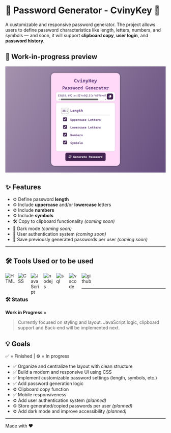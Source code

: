 # 🔐 Password Generator - CvinyKey 🔐
A customizable and responsive password generator.
The project allows users to define password characteristics like length, letters, numbers, and symbols — and soon, it will support **clipboard copy**, **user login**, and **password history**.

## 📸 Work-in-progress preview

![Preview of the current progress](./assets/imgs/example.png?v=3)


## ✨ Features

- ⚙️ Define password **length**
- ⚙️ Include **uppercase** and/or **lowercase** letters
- ⚙️ Include **numbers**
- ⚙️ Include **symbols**
- 🛠️ Copy to clipboard functionality *(coming soon)*
- 🌙 Dark mode *(coming soon)*
- 🧩 User authentication system *(coming soon)*
- 🧩 Save previously generated passwords per user *(coming soon)*

---

## 🛠️ Tools Used or to be used

<img 
    align="left" 
    alt="HTML"
    title="HTML" 
    width="30px" 
    style="padding-right: 10px;" 
    src="https://cdn.jsdelivr.net/gh/devicons/devicon@latest/icons/html5/html5-original.svg" 
/>
<img 
    align="left" 
    alt="CSS" 
    title="CSS"
    width="30px" 
    style="padding-right: 10px;" 
    src="https://cdn.jsdelivr.net/gh/devicons/devicon@latest/icons/css3/css3-original.svg" 
/>
<img 
    align="left" 
    alt="JavaScript" 
    title="JavaScript"
    width="30px" 
    style="padding-right: 10px;" 
    src="https://cdn.jsdelivr.net/gh/devicons/devicon@latest/icons/javascript/javascript-original.svg" 
/>
<img 
    align="left" 
    alt="nodejs" 
    title="Node JS"
    width="30px" 
    style="padding-right: 10px;" 
    src="https://cdn.jsdelivr.net/gh/devicons/devicon@latest/icons/nodejs/nodejs-plain-wordmark.svg" 
/>
<img 
    align="left" 
    alt="sql"
    title="MySqlWorkbench" 
    width="30px" 
    style="padding-right: 10px;" 
    src="https://cdn.jsdelivr.net/gh/devicons/devicon@latest/icons/mysql/mysql-original-wordmark.svg"
/>
<img 
    align="left" 
    alt="vscode" 
    title="Visual Studio Code"
    width="30px" 
    style="padding-right: 10px;" 
    src="https://cdn.jsdelivr.net/gh/devicons/devicon@latest/icons/vscode/vscode-original.svg" 
/>
<img 
    align="left" 
    alt="github" 
    title="GitHub"
    width="30px" 
    style="padding-right: 10px;" 
    src="https://cdn.jsdelivr.net/gh/devicons/devicon@latest/icons/github/github-original.svg" 
/>

<br></br>

---

### 🛠️ Status
**Work in Progress** `⚙️`  
> Currently focused on styling and layout. JavaScript logic, clipboard support and Back-end will be implemented next.

## 💡 Goals
✅ = Finished | ⚙️ = In progress

- ✅ Organize and centralize the layout with clean structure   
- ✅ Build a modern and responsive UI using CSS
- ✅ Implement customizable password settings (length, symbols, etc.)  
- ✅ Add password generation logic  
- ⚙️ Clipboard copy function  
- ✅ Mobile responsiveness
- ⚙️ Add user authentication system *(planned)*  
- ⚙️ Store generated/copied passwords per user *(planned)*  
- ⚙️ Add dark mode and improve accessibility *(planned)*


---

Made with ❤️ 
